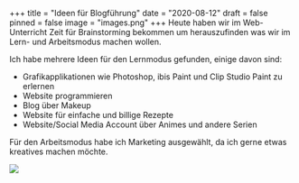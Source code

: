 +++
title = "Ideen für Blogführung"
date = "2020-08-12"
draft = false
pinned = false
image = "images.png"
+++
Heute haben wir im Web-Unterricht Zeit für Brainstorming bekommen um herauszufinden was wir im Lern- und Arbeitsmodus machen wollen.

Ich habe mehrere Ideen für den Lernmodus gefunden, einige davon sind:

* Grafikapplikationen wie Photoshop, ibis Paint und Clip Studio Paint zu erlernen
* Website programmieren
* Blog über Makeup
* Website für einfache und billige Rezepte
* Website/Social Media Account über Animes und andere Serien

Für den Arbeitsmodus habe ich Marketing ausgewählt, da ich gerne etwas kreatives machen möchte.

![](blob:https://larozzoblog.netlify.app/cb80f607-6b25-4840-bb4d-ddbc49ca6c3e)
